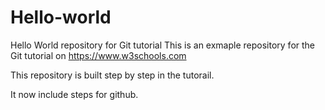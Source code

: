 # Hello-world
Hello World repository for Git tutorial
This is an exmaple repository for the Git tutorial on https://www.w3schools.com

This repository is built step by step in the tutorail.

It now include steps for github.
